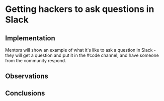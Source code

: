 # Getting hackers to ask questions in Slack 

## Implementation

Mentors will show an example of what it's like to ask a question in Slack - they will get a question and put it in the #code channel, and have someone from the community respond. 

## Observations

## Conclusions
